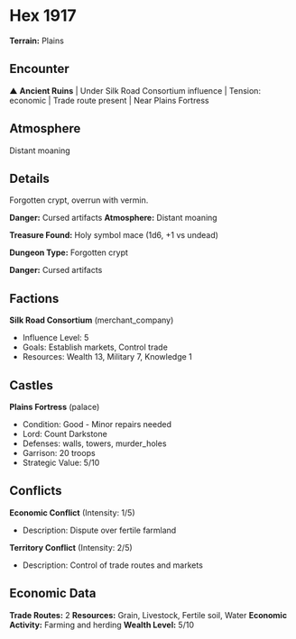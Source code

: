 # Hex 1917

**Terrain:** Plains

## Encounter
▲ **Ancient Ruins** | Under Silk Road Consortium influence | Tension: economic | Trade route present | Near Plains Fortress

## Atmosphere
Distant moaning

## Details
Forgotten crypt, overrun with vermin.

**Danger:** Cursed artifacts
**Atmosphere:** Distant moaning

**Treasure Found:** Holy symbol mace (1d6, +1 vs undead)


**Dungeon Type:** Forgotten crypt

**Danger:** Cursed artifacts

## Factions
**Silk Road Consortium** (merchant_company)
- Influence Level: 5
- Goals: Establish markets, Control trade
- Resources: Wealth 13, Military 7, Knowledge 1

## Castles
**Plains Fortress** (palace)
- Condition: Good - Minor repairs needed
- Lord: Count Darkstone
- Defenses: walls, towers, murder_holes
- Garrison: 20 troops
- Strategic Value: 5/10

## Conflicts
**Economic Conflict** (Intensity: 1/5)
- Description: Dispute over fertile farmland

**Territory Conflict** (Intensity: 2/5)
- Description: Control of trade routes and markets

## Economic Data
**Trade Routes:** 2
**Resources:** Grain, Livestock, Fertile soil, Water
**Economic Activity:** Farming and herding
**Wealth Level:** 5/10
